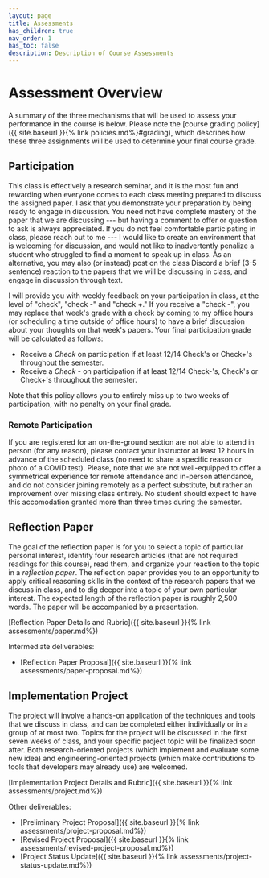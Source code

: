 ```yaml
---
layout: page
title: Assessments
has_children: true
nav_order: 1
has_toc: false
description: Description of Course Assessments
---
```


# Assessment Overview
A summary of the three mechanisms that will be used to assess your performance in the course is below. 
Please note the [course grading policy]({{ site.baseurl }}{% link policies.md%}#grading), which describes how these three assignments will be used to determine your final course grade.

## Participation
This class is effectively a research seminar, and it is the most fun and rewarding when everyone comes to each class meeting prepared to discuss the assigned paper. 
I ask that you demonstrate your preparation by being ready to engage in discussion. You need not have complete mastery of the paper that we are discussing --- but having a comment to offer or question to ask is always appreciated.
If you do not feel comfortable participating in class, please reach out to me --- I would like to create an environment that is welcoming for discussion, and would not like to inadvertently penalize a student who struggled to find a moment to speak up in class.
As an alternative, you may also (or instead) post on the class Discord a brief (3-5 sentence) reaction to the papers that we will be discussing in class, and engage in discussion through text.

I will provide you with weekly feedback on your participation in class, at the level of "check", "check -" and "check +." If you receive a "check -", you may replace that week's grade with a check by coming to my office hours (or scheduling a time outside of office hours) to have a brief discussion about your thoughts on that week's papers. Your final participation grade will be calculated as follows:

* Receive a *Check* on participation if at least 12/14 Check's or Check+'s throughout the semester.
* Receive a *Check -* on participation if at least 12/14 Check-'s, Check's or Check+'s throughout the semester.

Note that this policy allows you to entirely miss up to two weeks of participation, with no penalty on your final grade. 

### Remote Participation
If you are registered for an on-the-ground section are not able to attend in person (for any reason), please contact your instructor at least 12 hours in advance of the scheduled class (no need to share a specific reason or photo of a COVID test). Please, note that we are not well-equipped to offer a symmetrical experience for remote attendance and in-person attendance, and do not consider joining remotely as a perfect substitute, but rather an improvement over missing class entirely. No student should expect to have this accomodation granted more than three times during the semester.

## Reflection Paper
The goal of the reflection paper is for you to select a topic of particular personal interest, identify four research articles (that are not required readings for this course), read them, and organize your reaction to the topic in a *reflection paper*. The reflection paper provides you to an opportunity to apply critical reasoning skills in the context of the research papers that we discuss in class, and to dig deeper into a topic of your own particular interest. The expected length of the reflection paper is roughly 2,500 words. The paper will be accompanied by a presentation.

[Reflection Paper Details and Rubric]({{ site.baseurl }}{% link assessments/paper.md%})

Intermediate deliverables:
* [Reflection Paper Proposal]({{ site.baseurl }}{% link assessments/paper-proposal.md%})

## Implementation Project
The project will involve a hands-on application of the techniques and tools that we discuss in class, and can be completed either individually or in a group of at most two. Topics for the project will be discussed in the first seven weeks of class, and your specific project topic will be finalized soon after. Both research-oriented projects (which implement and evaluate some new idea) and engineering-oriented projects (which make contributions to tools that developers may already use) are welcomed.

[Implementation Project Details and Rubric]({{ site.baseurl }}{% link assessments/project.md%})

Other deliverables:
* [Preliminary Project Proposal]({{ site.baseurl }}{% link assessments/project-proposal.md%})
* [Revised Project Proposal]({{ site.baseurl }}{% link assessments/revised-project-proposal.md%})
* [Project Status Update]({{ site.baseurl }}{% link assessments/project-status-update.md%})


